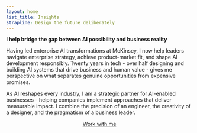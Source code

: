 ```yaml
---
layout: home
list_title: Insights
strapline: Design the future deliberately
---
```


**I help bridge the gap between AI possibility and business reality**

Having led enterprise AI transformations at McKinsey, I now help leaders navigate enterprise strategy, achieve product-market fit, and shape AI development responsibly. Twenty years in tech - over half designing and building AI systems that drive business and human value - gives me perspective on what separates genuine opportunities from expensive promises.

As AI reshapes every industry, I am a strategic partner for AI-enabled businesses - helping companies implement approaches that deliver measurable impact. I combine the precision of an engineer, the creativity of a designer, and the pragmatism of a business leader.

<p style="text-align: center;"><a class="button" href="./work-with-me">Work with me</a></p>